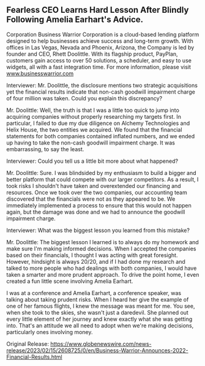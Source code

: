 ## Fearless CEO Learns Hard Lesson After Blindly Following Amelia Earhart's Advice.
 Corporation
Business Warrior Corporation is a cloud-based lending platform designed to help businesses achieve success and long-term growth. With offices in Las Vegas, Nevada and Phoenix, Arizona, the Company is led by founder and CEO, Rhett Doolittle. With its flagship product, PayPlan, customers gain access to over 50 solutions, a scheduler, and easy to use widgets, all with a fast integration time. For more information, please visit www.businesswarrior.com

Interviewer: Mr. Doolittle, the disclosure mentions two strategic acquisitions yet the financial results indicate that non-cash goodwill impairment charge of four million was taken. Could you explain this discrepancy?

Mr. Doolittle: Well, the truth is that I was a little too quick to jump into acquiring companies without properly researching my targets first. In particular, I failed to due my due diligence on Alchemy Technologies and Helix House, the two entities we acquired. We found that the financial statements for both companies contained inflated numbers, and we ended up having to take the non-cash goodwill impairment charge. It was embarrassing, to say the least.

Interviewer: Could you tell us a little bit more about what happened?

Mr. Doolittle: Sure. I was blindsided by my enthusiasm to build a bigger and better platform that could compete with our larger competitors. As a result, I took risks I shouldn't have taken and overextended our financing and resources. Once we took over the two companies, our accounting team discovered that the financials were not as they appeared to be. We immediately implemented a process to ensure that this would not happen again, but the damage was done and we had to announce the goodwill impairment charge.

Interviewer: What was the biggest lesson you learned from this mistake?

Mr. Doolittle: The biggest lesson I learned is to always do my homework and make sure I'm making informed decisions. When I accepted the companies based on their financials, I thought I was acting with great foresight. However, hindsight is always 20/20, and if I had done my research and talked to more people who had dealings with both companies, I would have taken a smarter and more prudent approach. To drive the point home, I even created a fun little scene involving Amelia Earhart.

 
I was at a conference and Amelia Earhart, a conference speaker, was talking about taking prudent risks. When I heard her give the example of one of her famous flights, I knew the message was meant for me. You see, when she took to the skies, she wasn't just a daredevil. She planned out every little element of her journey and knew exactly what she was getting into. That's an attitude we all need to adopt when we're making decisions, particularly ones involving money.




Original Release: https://www.globenewswire.com/news-release/2023/02/15/2608725/0/en/Business-Warrior-Announces-2022-Financial-Results.html